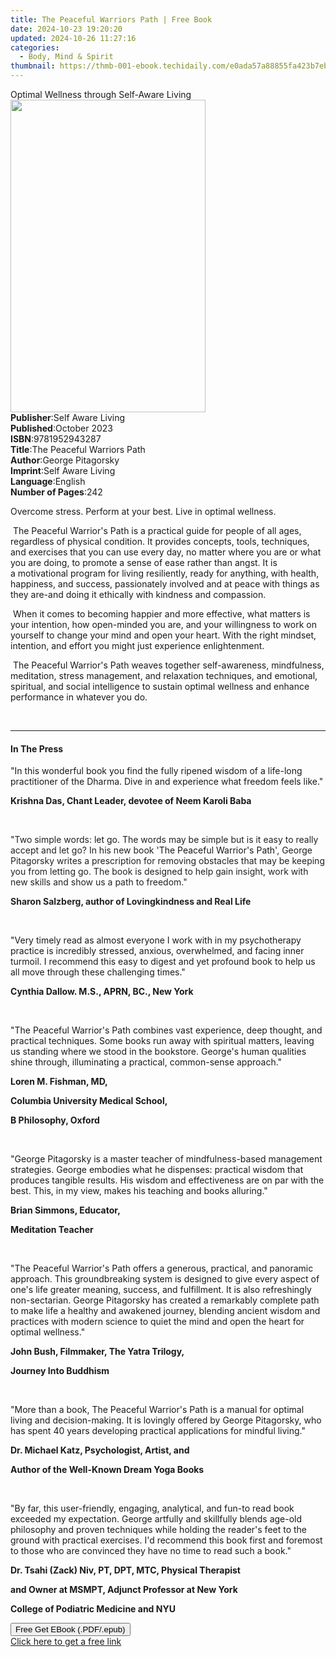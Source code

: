 ```yaml
---
title: The Peaceful Warriors Path | Free Book
date: 2024-10-23 19:20:20
updated: 2024-10-26 11:27:16
categories:
  - Body, Mind & Spirit
thumbnail: https://thmb-001-ebook.techidaily.com/e0ada57a88855fa423b7ebdb7327262499318307762494784b59bf4441f779e8.jpg
---
```

<main id="book-container">
  <div class="flex flex-col">
    <div class="book-brief flex-1 py-6 px-4 sm:p-6 md:py-10 md:px-8">
      <!-- brief-->
      <div class="book-brief-main">
        Optimal Wellness through Self-Aware Living
      </div>
    </div>
    <div
      class="book-meta-info flex-1 grid gap-4 col-start-1 col-end-3 row-start-1 sm:mb-6 sm:grid-cols-4 lg:gap-6 lg:col-start-2 lg:row-end-6 lg:row-span-6 lg:mb-0"
    >
      <div
        class="book-meta-info-left place-content-center mt-4 p-4 text-sm leading-6 col-start-2 col-span-2 dark:text-slate-400"
      >
        <img
          class="w-full h-500 object-cover rounded-lg sm:h-255 sm:col-span-2 lg:col-span-full"
          src="https://img-001-ebook.techidaily.com/f14002be30da814e00800666e33b28e6bf910d436d73425d2d51ecac005f3b57.jpg"
          alt=""
          width="312"
          height="500"
        />
      </div>
      <div
        class="book-meta-info-right mt-2 col-start-1 row-start-2 col-span-3 self-center"
      >
        <!-- meta data  -->
        <div class="flex flex-col px-4 md:px-8">
          <div class="flex-1">
            <strong>Publisher</strong>:<span class="px-2"
              >Self Aware Living</span
            >
          </div>
          <div class="flex-1">
            <strong>Published</strong>:<span class="px-2">October 2023</span>
          </div>
          <div class="flex-1">
            <strong>ISBN</strong>:<span class="px-2">9781952943287</span>
          </div>
          <div class="flex-1">
            <strong>Title</strong>:<span class="px-2"
              >The Peaceful Warriors Path</span
            >
          </div>
          <div class="flex-1">
            <strong>Author</strong>:<span class="px-2">George Pitagorsky</span>
          </div>
          <div class="flex-1">
            <strong>Imprint</strong>:<span class="px-2">Self Aware Living</span>
          </div>
          <div class="flex-1">
            <strong>Language</strong>:<span class="px-2">English</span>
          </div>
          <div class="flex-1">
            <strong>Number of Pages</strong>:<span class="px-2">242</span>
          </div>
        </div>
      </div>
    </div>
    <div class="book-description flex-1 py-6 px-4 sm:p-6 md:py-10 md:px-8">
      <div class="book-description-main">
        <div accordion-content="" id="description">
          <p class="ql-align-center">
            Overcome stress. Perform at your best. Live in optimal wellness.
          </p>
          <p>
            &nbsp;The Peaceful Warrior's Path is a practical guide for people of
            all ages, regardless of physical&nbsp;condition. It provides
            concepts, tools, techniques, and exercises that you can use every
            day, no&nbsp;matter where you are or what you are doing, to promote
            a sense of ease rather than angst. It is a&nbsp;motivational program
            for living resiliently, ready for anything, with health, happiness,
            and&nbsp;success, passionately involved and at peace with things as
            they are-and doing it ethically with&nbsp;kindness and compassion.
          </p>
          <p>
            &nbsp;When it comes to becoming happier and more effective, what
            matters is your intention, how&nbsp;open-minded you are, and your
            willingness to work on yourself to change your mind and
            open&nbsp;your heart. With the right mindset, intention, and effort
            you might just experience enlightenment.
          </p>
          <p>
            &nbsp;The Peaceful Warrior's Path weaves together self-awareness,
            mindfulness, meditation, stress management, and relaxation
            techniques, and emotional, spiritual, and social intelligence to
            sustain optimal&nbsp;wellness and enhance performance in whatever
            you do.&nbsp;
          </p>
          <p><br /></p>
        </div>
        <div class="accordion-fader"></div>
      </div>
    </div>
    <div class="book-excerpts flex-1 py-6 px-4 sm:p-6 md:py-10 md:px-8">
      <!-- excerpts-->
      <div class="book-excerpts-main">
        <hr />
        <h4 class="placeholder placeholder-heading">
          <span>In The Press</span>
        </h4>
        <p></p>
        <p>
          "In this wonderful book you find the fully ripened wisdom of a
          life-long practitioner of the Dharma. Dive in and experience what
          freedom feels like."
        </p>
        <p>
          <strong
            >Krishna Das, Chant Leader, devotee of Neem Karoli Baba</strong
          >
        </p>
        <p><br /></p>
        <p>
          <span style="color: rgba(34, 34, 34, 1)">"Two simple words: </span>let
          go<span style="color: rgba(34, 34, 34, 1)"
            >. The words may be simple but is it easy to really accept and let
            go? In his new book '</span
          >The Peaceful Warrior's Path<span style="color: rgba(34, 34, 34, 1)"
            >', George Pitagorsky writes a prescription for removing obstacles
            that may be keeping you from letting go. The book is designed to
            help gain insight, work with new skills and show us a path to
            freedom."</span
          >
        </p>
        <p>
          <span style="color: rgba(34, 34, 34, 1)"> </span
          ><strong style="color: rgba(34, 34, 34, 1)"
            >Sharon Salzberg, author of Lovingkindness and Real Life</strong
          >
        </p>
        <p><br /></p>
        <p>
          "Very timely read as almost everyone I work with in my psychotherapy
          practice is incredibly stressed, anxious, overwhelmed, and facing
          inner turmoil. I recommend this easy to digest and yet profound book
          to help us all move through these challenging times."
        </p>
        <p><strong>Cynthia Dallow. M.S., APRN, BC., New York</strong></p>
        <p>&nbsp;</p>
        <p>
          "The Peaceful Warrior's Path combines vast experience, deep thought,
          and practical techniques. Some books run away with spiritual matters,
          leaving us standing where we stood in the bookstore. George's human
          qualities shine through, illuminating a practical, common-sense
          approach."
        </p>
        <p><strong>Loren M. Fishman, MD,</strong></p>
        <p><strong>Columbia University Medical School,</strong></p>
        <p><strong>B Philosophy, Oxford</strong></p>
        <p>&nbsp;</p>
        <p>
          "George Pitagorsky is a master teacher of mindfulness-based management
          strategies. George embodies what he dispenses: practical wisdom that
          produces tangible results. His wisdom and effectiveness are on par
          with the best. This, in my view, makes his teaching and books
          alluring."
        </p>
        <p><strong>Brian Simmons, Educator,</strong></p>
        <p><strong>Meditation Teacher</strong></p>
        <p>&nbsp;</p>
        <p>
          "The Peaceful Warrior's Path offers a generous, practical, and
          panoramic approach. This groundbreaking system is designed to give
          every aspect of one's life greater meaning, success, and fulfillment.
          It is also refreshingly non-sectarian. George Pitagorsky has created a
          remarkably complete path to make life a healthy and awakened journey,
          blending ancient wisdom and practices with modern science to quiet the
          mind and open the heart for optimal wellness."
        </p>
        <p><strong>John Bush, Filmmaker, The Yatra Trilogy,</strong></p>
        <p><strong>Journey Into Buddhism</strong></p>
        <p>&nbsp;</p>
        <p>
          "More than a book, The Peaceful Warrior's Path is a manual for optimal
          living and decision-making. It is lovingly offered by George
          Pitagorsky, who has spent 40 years developing practical applications
          for mindful living."
        </p>
        <p><strong>Dr. Michael Katz, Psychologist, Artist, and</strong></p>
        <p><strong>Author of the Well-Known Dream Yoga Books</strong></p>
        <p>&nbsp;</p>
        <p>
          "By far, this user-friendly, engaging, analytical, and fun-to read
          book exceeded my expectation. George artfully and skillfully blends
          age-old philosophy and proven techniques while holding the reader's
          feet to the ground with practical exercises. I'd recommend this book
          first and foremost to those who are convinced they have no time to
          read such a book."
        </p>
        <p>
          <strong
            >Dr. Tsahi (Zack) Niv, PT, DPT, MTC, Physical Therapist</strong
          >
        </p>
        <p>
          <strong>and Owner at MSMPT, Adjunct Professor at New York</strong>
        </p>
        <p><strong>College of Podiatric Medicine and NYU</strong></p>
        <p></p>
      </div>
    </div>
    <div
      class="book-about-author flex-1 py-6 px-4 sm:p-6 md:py-10 md:px-8"
    ></div>
    <div class="book-free-get flex-1 py-6 px-4 sm:p-6 md:py-10 md:px-8">
      <button
        id="btn-free-get"
        class="bg-blue-500 hover:bg-blue-700 text-white font-bold py-2 px-4 rounded"
      >
        Free Get EBook (.PDF/.epub)
      </button>
      <div id="countdown-display" class="px-2 text-lg mt-2"></div>
      <a
        id="free-link"
        class="hidden bg-blue-500 hover:bg-blue-700 text-white font-bold py-2 px-4 rounded"
        href="https://www.ebooks.com/en-us/book/211120296/the-peaceful-warriors-path/george-pitagorsky/"
        target="_blank"
        >Click here to get a free link</a
      >
    </div>
    <script>
      let countdownTime = 0;
      let countdownInterval = null;
      document
        .getElementById('btn-free-get')
        .addEventListener('click', startCountdown);
      function startCountdown() {
        countdownTime = new Date().getTime() + 60000 * 3;
        countdownInterval = setInterval(updateCountdown, 1000);
        document.getElementById('btn-free-get').disabled = true;
        document
          .getElementById('btn-free-get')
          .classList.add('bg-gray-500', 'cursor-not-allowed');
      }
      function updateCountdown() {
        let currentTime = new Date().getTime();
        let timeLeft = countdownTime - currentTime;
        let secondsLeft = Math.floor(timeLeft / 1000);
        document.getElementById('countdown-display').innerHTML =
          `Remaining time: ${secondsLeft} seconds.`;
        if (secondsLeft <= 0) {
          clearInterval(countdownInterval);
          document.getElementById('btn-free-get').classList.add('hidden');
          document.getElementById('free-link').classList.remove('hidden');
          document.getElementById('countdown-display').innerHTML = '';
        }
      }
    </script>
  </div>
</main>

